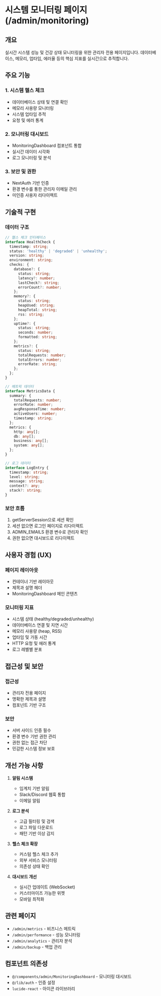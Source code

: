 # 시스템 모니터링 페이지 (/admin/monitoring)

## 개요

실시간 시스템 성능 및 건강 상태 모니터링을 위한 관리자 전용 페이지입니다. 데이터베이스, 메모리, 업타임, 에러율 등의 핵심 지표를 실시간으로 추적합니다.

## 주요 기능

### 1. 시스템 헬스 체크

- 데이터베이스 상태 및 연결 확인
- 메모리 사용량 모니터링
- 시스템 업타임 추적
- 요청 및 에러 통계

### 2. 모니터링 대시보드

- MonitoringDashboard 컴포넌트 통합
- 실시간 데이터 시각화
- 로그 모니터링 및 분석

### 3. 보안 및 권한

- NextAuth 기반 인증
- 환경 변수를 통한 관리자 이메일 관리
- 미인증 사용자 리다이렉트

## 기술적 구현

### 데이터 구조

```typescript
// 헬스 체크 인터페이스
interface HealthCheck {
  timestamp: string;
  status: 'healthy' | 'degraded' | 'unhealthy';
  version: string;
  environment: string;
  checks: {
    database?: {
      status: string;
      latency?: number;
      lastCheck?: string;
      errorCount?: number;
    };
    memory?: {
      status: string;
      heapUsed: string;
      heapTotal: string;
      rss: string;
    };
    uptime?: {
      status: string;
      seconds: number;
      formatted: string;
    };
    metrics?: {
      status: string;
      totalRequests: number;
      totalErrors: number;
      errorRate: string;
    };
  };
}

// 메트릭 데이터
interface MetricsData {
  summary: {
    totalRequests: number;
    errorRate: number;
    avgResponseTime: number;
    activeUsers: number;
    timestamp: string;
  };
  metrics: {
    http: any[];
    db: any[];
    business: any[];
    system: any[];
  };
}

// 로그 데이터
interface LogEntry {
  timestamp: string;
  level: string;
  message: string;
  context?: any;
  stack?: string;
}
```

### 보안 흐름

1. getServerSession으로 세션 확인
2. 세션 없으면 로그인 페이지로 리다이렉트
3. ADMIN_EMAILS 환경 변수로 관리자 확인
4. 권한 없으면 대시보드로 리다이렉트

## 사용자 경험 (UX)

### 페이지 레이아웃

- 컨테이너 기반 레이아웃
- 제목과 설명 헤더
- MonitoringDashboard 메인 콘텐츠

### 모니터링 지표

- 시스템 상태 (healthy/degraded/unhealthy)
- 데이터베이스 연결 및 지연 시간
- 메모리 사용량 (heap, RSS)
- 업타임 및 가동 시간
- HTTP 요청 및 에러 통계
- 로그 레벨별 분포

## 접근성 및 보안

### 접근성

- 관리자 전용 페이지
- 명확한 제목과 설명
- 컴포넌트 기반 구조

### 보안

- 서버 사이드 인증 필수
- 환경 변수 기반 권한 관리
- 권한 없는 접근 차단
- 민감한 시스템 정보 보호

## 개선 가능 사항

1. **알림 시스템**
   - 임계치 기반 알림
   - Slack/Discord 웹훅 통합
   - 이메일 알림

2. **로그 분석**
   - 고급 필터링 및 검색
   - 로그 파일 다운로드
   - 패턴 기반 이상 감지

3. **헬스 체크 확장**
   - 커스텀 헬스 체크 추가
   - 외부 서비스 모니터링
   - 의존성 상태 확인

4. **대시보드 개선**
   - 실시간 업데이트 (WebSocket)
   - 커스터마이즈 가능한 위젯
   - 모바일 최적화

## 관련 페이지

- `/admin/metrics` - 비즈니스 메트릭
- `/admin/performance` - 성능 모니터링
- `/admin/analytics` - 관리자 분석
- `/admin/backup` - 백업 관리

## 컴포넌트 의존성

- `@/components/admin/MonitoringDashboard` - 모니터링 대시보드
- `@/lib/auth` - 인증 설정
- `lucide-react` - 아이콘 라이브러리
